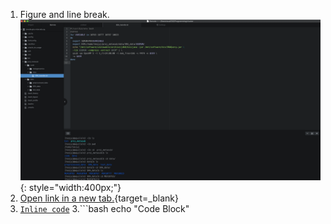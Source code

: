 1. Figure and line break. <br>
![](links/atom.png){: style="width:400px;"}
1. [Open link in a new tab.](http://www.google.com){target=_blank}
2. [`Inline code`](https://en.support.wordpress.com/markdown-quick-reference/)
3.```bash 
echo "Code Block"
```
